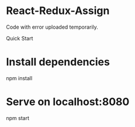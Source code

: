 # React-Redux-Assign
Code with error uploaded temporarily. 

Quick Start
# Install dependencies
npm install

# Serve on localhost:8080
npm start
